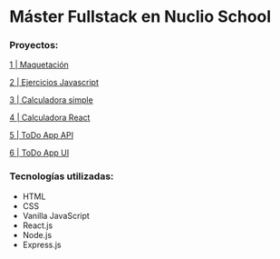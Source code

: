 # Máster Fullstack en Nuclio School



### Proyectos:

[1 | Maquetación](https://github.com/Apaulav/Nuclio/tree/main/1_maquetaci%C3%B3n_spotify_premium)

[2 | Ejercicios Javascript](https://github.com/Apaulav/Nuclio/tree/main/2_ejercicios_javascript)

[3 | Calculadora simple](https://github.com/Apaulav/Nuclio/tree/main/3_calculadora_javascript)

[4 | Calculadora React](https://github.com/Apaulav/Nuclio/tree/main/4_calculadora_react)

[5 | ToDo App API](https://github.com/Apaulav/Nuclio/tree/main/5_todoApp/todo-app-backend-Apaulav)

[6 | ToDo App UI](https://github.com/Apaulav/Nuclio/tree/main/5_todoApp/todo-app-frontend-Apaulav)

### Tecnologías utilizadas:

- HTML
- CSS
- Vanilla JavaScript
- React.js
- Node.js
- Express.js